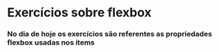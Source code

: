 # Exercícios sobre flexbox

### No dia de hoje os exercícios são referentes as propriedades flexbox usadas nos items